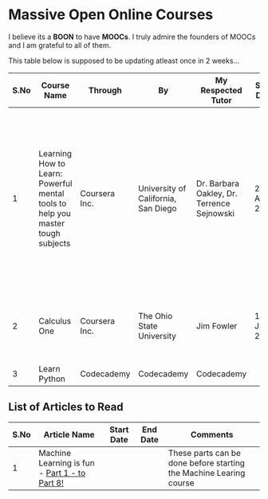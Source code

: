 # Massive Open Online Courses

I believe its a **BOON** to have **MOOCs**. I truly admire the founders of MOOCs and I am grateful to all of them.  

This table below is supposed to be updating atleast once in 2 weeks...

S.No | Course Name | Through | By | My Respected Tutor | Start Date | End Date | Comments | Additional Comments
------------ | ------------ | ------------ | ------------ | ------------ | ------------ | ------------ | ------------ | ------------
1| Learning How to Learn: Powerful mental tools to help you master tough subjects | Coursera Inc. | University of California, San Diego | Dr. Barbara Oakley, Dr. Terrence Sejnowski | 21-Apr-2017 | 21-May-2017 | For me, it was an Eye opener | Tutors give you more confidence than you can for yourself *(that's your brain, **Believe in your Brain if not in yourself, its Magical!!)***. They are very encouraging and backing you. 
2| Calculus One | Coursera Inc. | The Ohio State University | Jim Fowler | 12-Jun-2017 | In progress | | Jim Sir brings in so much of energy and enthusiasm to the classes. 
3| Learn Python | Codecademy | Codecademy | Codecademy | |||


## List of Articles to Read

S.No | Article Name | Start Date | End Date | Comments 
------------ | ------------ | ------------ | ------------ | ------------ 
1| Machine Learning is fun - [Part 1 - to Part 8!](https://medium.com/@ageitgey/machine-learning-is-fun-80ea3ec3c471) | | | These parts can be done before starting the Machine Learing course 
